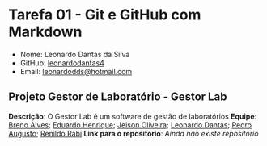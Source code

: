 # Tarefa 01 - Git e GitHub com Markdown

* Nome: Leonardo Dantas da Silva
* GitHub: [leonardodantas4](https://github.com/leonardodantas4)
* Email: leonardodds@hotmail.com 

## Projeto Gestor de Laboratório - Gestor Lab

**Descrição**: O Gestor Lab é um software de gestão de laboratórios 
**Equipe**: [Breno Alves](https://github.com/brenolves); [Eduardo Henrique](https://github.com/rickEDU); [Jeison Oliveira](https://github.com/jeisonoliver); [Leonardo Dantas](https://github.com/leonardodantas4); [Pedro Augusto](https://github.com/PedroAugustoMD); [Renildo Rabi](https://github.com/Renildo15)
**Link para o repositório**: *Ainda não existe repositório*
